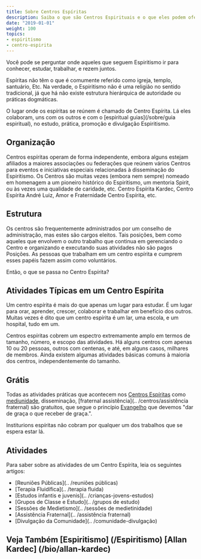 ```yaml
---
title: Sobre Centros Espíritas
description: Saiba o que são Centros Espirituais e o que eles podem oferecer a você.
date: "2019-01-01"
weight: 100
topics:
- espiritismo
- centro-espirita
---
```


Você pode se perguntar onde aqueles que seguem Espiritismo ir para conhecer,
estudar, trabalhar, e rezem juntos.

Espíritas não têm o que é comumente referido como igreja, templo, santuário,
Etc.  Na verdade, o Espiritismo não é uma religião no sentido tradicional, já
que há não existe estrutura hierárquica de autoridade ou práticas dogmáticas. 

O lugar onde os espíritas se reúnem é chamado de Centro Espírita. Lá eles
colaboram, uns com os outros e com o [espiritual guias](/sobre/guia
espiritual), no estudo, prática, promoção e divulgação Espiritismo. 

## Organização 
Centros espíritas operam de forma independente, embora alguns estejam afiliados
a maiores associações ou federações que reúnem vários Centros para eventos e
iniciativas especiais relacionadas à disseminação do Espiritismo.  Os Centros
são muitas vezes (embora nem sempre) nomeado em homenagem a um pioneiro
histórico do Espiritismo, um mentoria Spirit, ou às vezes uma qualidade de
caridade, etc.  Centro Espírita Kardec, Centro Espírita André Luiz, Amor e
Fraternidade Centro Espírita, etc.

## Estrutura 
Os centros são frequentemente administrados por um conselho de administração,
mas estes são cargos eleitos.  Tais posições, bem como aqueles que envolvem o
outro trabalho que continua em gerenciando o Centro e organizando e executando
suas atividades não são pagos Posições. As pessoas que trabalham em um centro
espírita e cumprem esses papéis fazem assim como voluntários.

Então, o que se passa no Centro Espírita?

## Atividades Típicas em um Centro Espírita
Um centro espírita é mais do que apenas um lugar para estudar. É um lugar para
orar, aprender, crescer, colaborar e trabalhar em benefício dos outros.  Muitas
vezes é dito que um centro espírita é um lar, uma escola, e um hospital, tudo em
um.

Centros espíritas cobrem um espectro extremamente amplo em termos de tamanho,
número, e escopo das atividades.  Há alguns centros com apenas 10 ou 20
pessoas, outros com centenas, e até, em alguns casos, milhares de membros.
Ainda existem algumas atividades básicas comuns à maioria dos centros,
independentemente do tamanho.

## Grátis
Todas as atividades práticas que acontecem nos [Centros Espíritas](../centros)
como [mediunidade](../medirismo), disseminação, [fraternal assistência](..
/centros/assistência fraternal) são gratuitos, que segue o princípio
[Evangelho](/evangelho) que devemos "dar de graça o que receber de graça.".  

Institurions espíritas não cobram por qualquer um dos trabalhos que se espera
estar lá.

## Atividades
Para saber sobre as atividades de um Centro Espírita, leia os seguintes artigos:
* [Reuniões Públicas](.. /reuniões públicas)  
* [Terapia Fluidífica](.. /terapia fluida)  
* [Estudos infantis e juvenis](.. /crianças-jovens-estudos)  
* [Grupos de Classe e Estudo](.. /grupos de estudo)  
* [Sessões de Medietismo](.. /sessões de medietinidade)  
* [Assistência Fraternal](.. /assistência fraternal)  
* [Divulgação da Comunidade](.. /comunidade-divulgação)  

## Veja Também [Espiritismo] (/Espiritismo)  [Allan Kardec] (/bio/allan-kardec)
